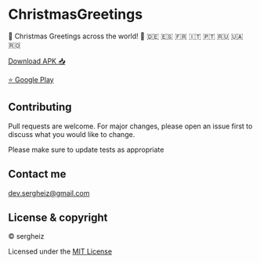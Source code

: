 # ChristmasGreetings
🎅 Christmas Greetings across the world! 🏴󠁧󠁢󠁥󠁮󠁧󠁿 🇩🇪 🇪🇸 🇫🇷 🇮🇹 🇵🇹 🇷🇺 🇺🇦 🇷🇴 

[Download APK 📥](https://github.com/sergheiz/ChristmasGreeting/raw/main/app-debug.apk)

[⭐️ Google Play](https://play.google.com/store/apps/details?id=com.sergheiz.christmasgift)

## Contributing
Pull requests are welcome. For major changes, please open an issue first to discuss what you would like to change.

Please make sure to update tests as appropriate

## Contact me

dev.sergheiz@gmail.com

## License & copyright

© sergheiz

Licensed under the [MIT License](https://github.com/sergheiz/ChristmasGreeting/blob/main/LICENSE)

